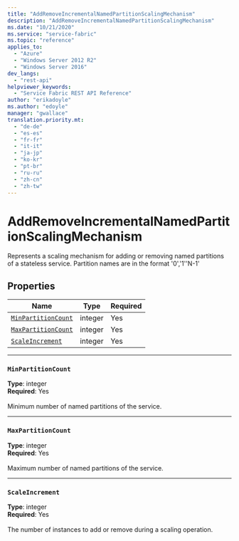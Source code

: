 ```yaml
---
title: "AddRemoveIncrementalNamedPartitionScalingMechanism"
description: "AddRemoveIncrementalNamedPartitionScalingMechanism"
ms.date: "10/21/2020"
ms.service: "service-fabric"
ms.topic: "reference"
applies_to: 
  - "Azure"
  - "Windows Server 2012 R2"
  - "Windows Server 2016"
dev_langs: 
  - "rest-api"
helpviewer_keywords: 
  - "Service Fabric REST API Reference"
author: "erikadoyle"
ms.author: "edoyle"
manager: "gwallace"
translation.priority.mt: 
  - "de-de"
  - "es-es"
  - "fr-fr"
  - "it-it"
  - "ja-jp"
  - "ko-kr"
  - "pt-br"
  - "ru-ru"
  - "zh-cn"
  - "zh-tw"
---
```

# AddRemoveIncrementalNamedPartitionScalingMechanism

Represents a scaling mechanism for adding or removing named partitions of a stateless service. Partition names are in the format '0','1''N-1'

## Properties
| Name | Type | Required |
| --- | --- | --- |
| [`MinPartitionCount`](#minpartitioncount) | integer | Yes |
| [`MaxPartitionCount`](#maxpartitioncount) | integer | Yes |
| [`ScaleIncrement`](#scaleincrement) | integer | Yes |

____
### `MinPartitionCount`
__Type__: integer <br/>
__Required__: Yes<br/>
<br/>
Minimum number of named partitions of the service.

____
### `MaxPartitionCount`
__Type__: integer <br/>
__Required__: Yes<br/>
<br/>
Maximum number of named partitions of the service.

____
### `ScaleIncrement`
__Type__: integer <br/>
__Required__: Yes<br/>
<br/>
The number of instances to add or remove during a scaling operation.
